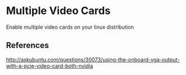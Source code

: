 # Multiple Video Cards

Enable multiple video cards on your linux distribution

## References

http://askubuntu.com/questions/30073/using-the-onboard-vga-output-with-a-pcie-video-card-both-nvidia
